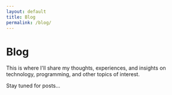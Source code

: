 ```yaml
---
layout: default
title: Blog
permalink: /blog/
---
```


# Blog

This is where I'll share my thoughts, experiences, and insights on technology, programming, and other topics of interest.

Stay tuned for posts... 